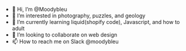 - 👋 Hi, I’m @Moodybleu
- 👀 I’m interested in photography, puzzles, and geology
- 🌱 I’m currently learning liquid(shopify code), Javascript, and how to adult
- 💞️ I’m looking to collaborate on web design
- 📫 How to reach me on Slack @moodybleu

<!---
Moodybleu/Moodybleu is a ✨ special ✨ repository because its `README.md` (this file) appears on your GitHub profile.
You can click the Preview link to take a look at your changes.
--->
